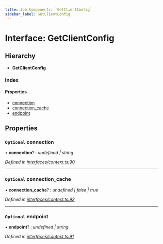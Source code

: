 ```yaml
---
title: Job Components: `GetClientConfig`
sidebar_label: GetClientConfig
---
```


# Interface: GetClientConfig

## Hierarchy

* **GetClientConfig**

### Index

#### Properties

* [connection](getclientconfig.md#optional-connection)
* [connection_cache](getclientconfig.md#optional-connection_cache)
* [endpoint](getclientconfig.md#optional-endpoint)

## Properties

### `Optional` connection

• **connection**? : *undefined | string*

*Defined in [interfaces/context.ts:90](https://github.com/terascope/teraslice/blob/a2250fb9/packages/job-components/src/interfaces/context.ts#L90)*

___

### `Optional` connection_cache

• **connection_cache**? : *undefined | false | true*

*Defined in [interfaces/context.ts:92](https://github.com/terascope/teraslice/blob/a2250fb9/packages/job-components/src/interfaces/context.ts#L92)*

___

### `Optional` endpoint

• **endpoint**? : *undefined | string*

*Defined in [interfaces/context.ts:91](https://github.com/terascope/teraslice/blob/a2250fb9/packages/job-components/src/interfaces/context.ts#L91)*
